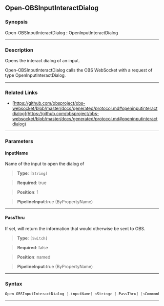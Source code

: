 Open-OBSInputInteractDialog
---------------------------
### Synopsis
Open-OBSInputInteractDialog : OpenInputInteractDialog

---
### Description

Opens the interact dialog of an input.


Open-OBSInputInteractDialog calls the OBS WebSocket with a request of type OpenInputInteractDialog.

---
### Related Links
* [https://github.com/obsproject/obs-websocket/blob/master/docs/generated/protocol.md#openinputinteractdialog](https://github.com/obsproject/obs-websocket/blob/master/docs/generated/protocol.md#openinputinteractdialog)



---
### Parameters
#### **inputName**

Name of the input to open the dialog of



> **Type**: ```[String]```

> **Required**: true

> **Position**: 1

> **PipelineInput**:true (ByPropertyName)



---
#### **PassThru**

If set, will return the information that would otherwise be sent to OBS.



> **Type**: ```[Switch]```

> **Required**: false

> **Position**: named

> **PipelineInput**:true (ByPropertyName)



---
### Syntax
```PowerShell
Open-OBSInputInteractDialog [-inputName] <String> [-PassThru] [<CommonParameters>]
```
---
